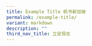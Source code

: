 ```yaml
---
title: Example Title 帆书新加坡
permalink: /example-title/
variant: markdown
description: ""
third_nav_title: 立足现在
---
```

